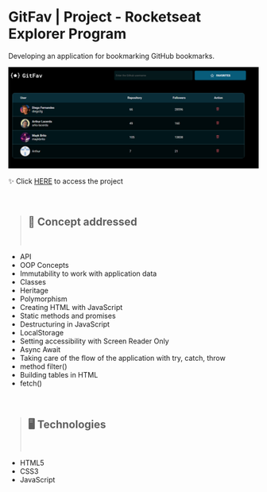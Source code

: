 # GitFav | Project - Rocketseat Explorer Program

Developing an application for bookmarking GitHub bookmarks.

![GitFav](./.github/preview.png)

✨ Click [HERE]() to access the project

<br>

> ## 📝 Concept addressed
>
> <br>

- API
- OOP Concepts
- Immutability to work with application data
- Classes
- Heritage
- Polymorphism
- Creating HTML with JavaScript
- Static methods and promises
- Destructuring in JavaScript
- LocalStorage
- Setting accessibility with Screen Reader Only
- Async Await
- Taking care of the flow of the application with try, catch, throw
- method filter()
- Building tables in HTML
- fetch()

<br>

> ## 🖥️ Technologies
>
> <br>

- HTML5
- CSS3
- JavaScript
